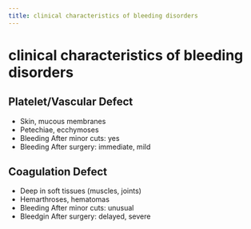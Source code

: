 ```yaml
---
title: clinical characteristics of bleeding disorders
---
```


# clinical characteristics of bleeding disorders

## Platelet/Vascular Defect

- Skin, mucous membranes
- Petechiae, ecchymoses
- Bleeding After minor cuts: yes
- Bleeding After surgery: immediate, mild

## Coagulation Defect

- Deep in soft tissues (muscles, joints)
- Hemarthroses, hematomas
- Bleeding After minor cuts: unusual
- Bleedgin After surgery: delayed, severe
